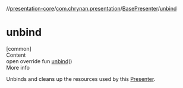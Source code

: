 //[presentation-core](../../../index.md)/[com.chrynan.presentation](../index.md)/[BasePresenter](index.md)/[unbind](unbind.md)



# unbind  
[common]  
Content  
open override fun [unbind](unbind.md)()  
More info  


Unbinds and cleans up the resources used by this [Presenter](../-presenter/index.md).

  



